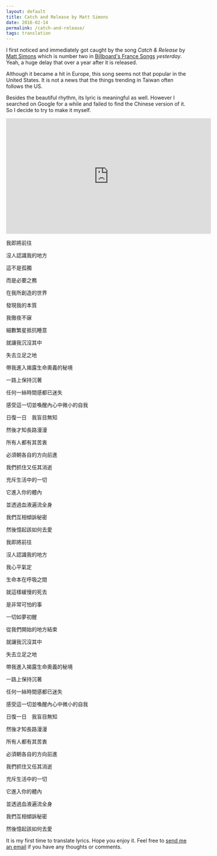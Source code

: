 ```yaml
---
layout: default
title: Catch and Release by Matt Simons
date: 2016-02-14
permalink: /catch-and-release/
tags: translation
---
```


I first noticed and immediately got caught by the song *Catch & Release* by [Matt Simons](http://mattsimonsmusic.com/) which is number two in [Billboard's France Songs](http://www.billboard.com/charts/france-songs) *yesterday*. Yeah, a huge delay that over a year after it is released.

Although it became a hit in Europe, this song seems not that popular in the United States. It is not a news that the things trending in Taiwan often follows the US.

Besides the beautiful rhythm, its lyric is meaningful as well. However I searched on Google for a while and failed to find the Chinese version of it. So I decide to try to make it myself.

<div class="video-container"><iframe width="560" height="315" src="https://www.youtube.com/embed/Rip0bX2qrIs" frameborder="0" allowfullscreen></iframe></div>

我即將前往

沒人認識我的地方

這不是孤獨

而是必要之務

 

在我所創造的世界

發現我的本質

我徹夜不寐

細數繁星抵抗睡意

 

就讓我沉沒其中

失去立足之地

帶我進入揭露生命奧義的秘境

一路上保持沉著

任何一絲時間感都已迷失

感受這一切並喚醒內心中微小的自我

日復一日　我盲目無知

然後才知長路漫漫

 

所有人都有其苦衷

必須朝各自的方向前進

我們抓住又任其消逝

充斥生活中的一切

它進入你的體內

並透過血液遍流全身

我們互相傾訴秘密

然後憶起該如何去愛

 

我即將前往

沒人認識我的地方

我心平氣定

生命本在呼吸之間

 

就這樣緩慢的死去

是非常可怕的事

一切如夢初醒

從我們開始的地方結束

 

就讓我沉沒其中

失去立足之地

帶我進入揭露生命奧義的秘境

一路上保持沉著

任何一絲時間感都已迷失

感受這一切並喚醒內心中微小的自我

日復一日　我盲目無知

然後才知長路漫漫

 

所有人都有其苦衷

必須朝各自的方向前進

我們抓住又任其消逝

充斥生活中的一切

它進入你的體內

並透過血液遍流全身

我們互相傾訴秘密

然後憶起該如何去愛

It is my first time to translate lyrics. Hope you enjoy it. Feel free to [send me an email](mailto:yuchunlo.2401@gmail.com) if you have any thoughts or comments.
